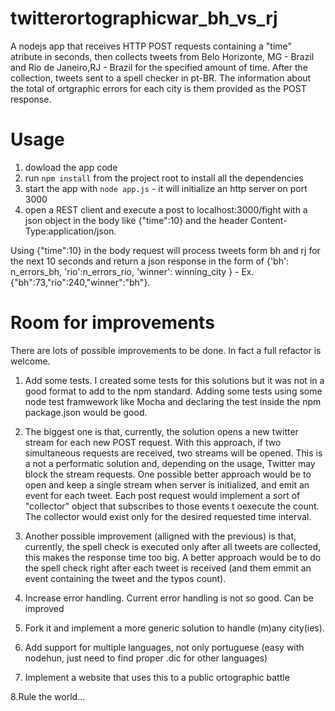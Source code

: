 twitterortographicwar_bh_vs_rj
==============================
A nodejs app that receives HTTP POST requests containing a "time" atribute in seconds, then collects tweets from Belo Horizonte, MG - Brazil and Rio de Janeiro,RJ - Brazil for the specified amount of time. After the collection, tweets sent to a spell checker in pt-BR. The information about the total of ortgraphic errors for each city is them provided as the POST response.

# Usage
1. dowload the app code
2. run <code>npm install</code> from the project root to install all the dependencies
3. start the app with <code>node app.js</code> - it will initialize an http server on port 3000
4. open a REST client and execute a post to localhost:3000/fight  with a json object in the body like {"time":10} and the header Content-Type:application/json. 

Using {"time":10} in the body request will process tweets form bh and rj for the next 10 seconds and return a json response in the form of {'bh': n_errors_bh, 'rio':n_errors_rio, 'winner': winning_city } - Ex. {"bh":73,"rio":240,"winner":"bh"}.

# Room for improvements
There are lots of possible improvements to be done. In fact a full refactor is welcome.

1. Add some tests. I created some tests for this solutions but it was not in a good format to add to the npm standard. Adding some tests using some node test framwework like Mocha and declaring the test inside the npm package.json would be good.

2. The biggest one is that, currently, the solution opens a new twitter stream for each new POST request. With this approach, if two simultaneous requests are received, two streams will be opened. This is a not a performatic solution and, depending on the usage, Twitter may block the stream requests. One possible better approach would be to open and keep a single stream when server is initialized, and emit an event for each tweet. Each post request would implement a sort of "collector" object that subscribes to those events t oexecute the count. The collector would exist only for the desired requested time interval.

3. Another possible improvement (alligned with the previous) is that, currently, the spell check is executed only after all tweets are collected, this makes the response time too big. A better approach would be to do the spell check right after each tweet is received (and them emmit an event containing the tweet and the typos count).

4. Increase error handling. Current error handling is not so good. Can be improved

5. Fork it and implement a more generic solution to handle (m)any city(ies).

6. Add support for multiple languages, not only portuguese (easy with nodehun, just need to find proper .dic for other languages)

7. Implement a website that uses this to a public ortographic battle

8.Rule the world... 

